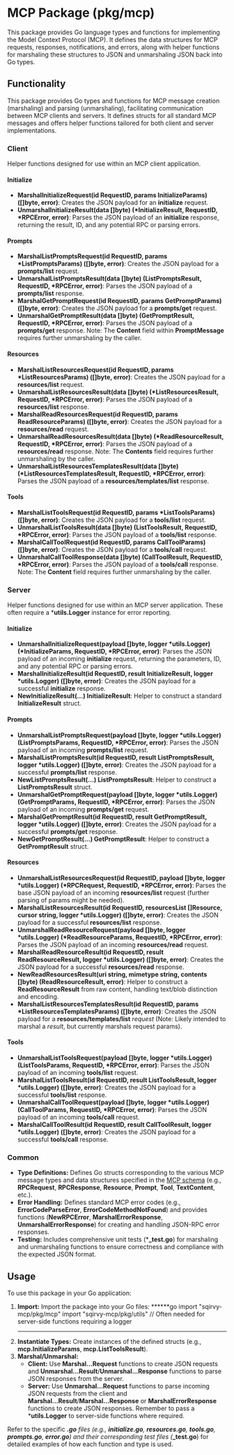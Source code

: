 # MCP Package (**pkg/mcp**)

This package provides Go language types and functions for implementing the Model Context Protocol (MCP). It defines the data structures for MCP requests, responses, notifications, and errors, along with helper functions for marshaling these structures to JSON and unmarshaling JSON back into Go types.

## Functionality

This package provides Go types and functions for MCP message creation (marshaling) and parsing (unmarshaling), facilitating communication between MCP clients and servers. It defines structs for all standard MCP messages and offers helper functions tailored for both client and server implementations.

### Client

Helper functions designed for use within an MCP client application.

#### Initialize

*   **MarshalInitializeRequest(id RequestID, params InitializeParams) ([]byte, error)**: Creates the JSON payload for an **initialize** request.
*   **UnmarshalInitializeResult(data []byte) (*InitializeResult, RequestID, *RPCError, error)**: Parses the JSON payload of an **initialize** response, returning the result, ID, and any potential RPC or parsing errors.

#### Prompts

*   **MarshalListPromptsRequest(id RequestID, params *ListPromptsParams) ([]byte, error)**: Creates the JSON payload for a **prompts/list** request.
*   **UnmarshalListPromptsResult(data []byte) (ListPromptsResult, RequestID, *RPCError, error)**: Parses the JSON payload of a **prompts/list** response.
*   **MarshalGetPromptRequest(id RequestID, params GetPromptParams) ([]byte, error)**: Creates the JSON payload for a **prompts/get** request.
*   **UnmarshalGetPromptResult(data []byte) (GetPromptResult, RequestID, *RPCError, error)**: Parses the JSON payload of a **prompts/get** response. Note: The **Content** field within **PromptMessage** requires further unmarshaling by the caller.

#### Resources

*   **MarshalListResourcesRequest(id RequestID, params *ListResourcesParams) ([]byte, error)**: Creates the JSON payload for a **resources/list** request.
*   **UnmarshalListResourcesResult(data []byte) (*ListResourcesResult, RequestID, *RPCError, error)**: Parses the JSON payload of a **resources/list** response.
*   **MarshalReadResourcesRequest(id RequestID, params ReadResourceParams) ([]byte, error)**: Creates the JSON payload for a **resources/read** request.
*   **UnmarshalReadResourcesResult(data []byte) (*ReadResourceResult, RequestID, *RPCError, error)**: Parses the JSON payload of a **resources/read** response. Note: The **Contents** field requires further unmarshaling by the caller.
*   **UnmarshalListResourcesTemplatesResult(data []byte) (*ListResourcesTemplatesResult, RequestID, *RPCError, error)**: Parses the JSON payload of a **resources/templates/list** response.

#### Tools

*   **MarshalListToolsRequest(id RequestID, params *ListToolsParams) ([]byte, error)**: Creates the JSON payload for a **tools/list** request.
*   **UnmarshalListToolsResult(data []byte) (ListToolsResult, RequestID, *RPCError, error)**: Parses the JSON payload of a **tools/list** response.
*   **MarshalCallToolRequest(id RequestID, params CallToolParams) ([]byte, error)**: Creates the JSON payload for a **tools/call** request.
*   **UnmarshalCallToolResponse(data []byte) (CallToolResult, RequestID, *RPCError, error)**: Parses the JSON payload of a **tools/call** response. Note: The **Content** field requires further unmarshaling by the caller.

### Server

Helper functions designed for use within an MCP server application. These often require a ***utils.Logger** instance for error reporting.

#### Initialize

*   **UnmarshalInitializeRequest(payload []byte, logger *utils.Logger) (*InitializeParams, RequestID, *RPCError, error)**: Parses the JSON payload of an incoming **initialize** request, returning the parameters, ID, and any potential RPC or parsing errors.
*   **MarshalInitializeResult(id RequestID, result InitializeResult, logger *utils.Logger) ([]byte, error)**: Creates the JSON payload for a successful **initialize** response.
*   **NewInitializeResult(...) InitializeResult**: Helper to construct a standard **InitializeResult** struct.

#### Prompts

*   **UnmarshalListPromptsRequest(payload []byte, logger *utils.Logger) (ListPromptsParams, RequestID, *RPCError, error)**: Parses the JSON payload of an incoming **prompts/list** request.
*   **MarshalListPromptsResult(id RequestID, result ListPromptsResult, logger *utils.Logger) ([]byte, error)**: Creates the JSON payload for a successful **prompts/list** response.
*   **NewListPromptsResult(...) ListPromptsResult**: Helper to construct a **ListPromptsResult** struct.
*   **UnmarshalGetPromptRequest(payload []byte, logger *utils.Logger) (GetPromptParams, RequestID, *RPCError, error)**: Parses the JSON payload of an incoming **prompts/get** request.
*   **MarshalGetPromptResult(id RequestID, result GetPromptResult, logger *utils.Logger) ([]byte, error)**: Creates the JSON payload for a successful **prompts/get** response.
*   **NewGetPromptResult(...) GetPromptResult**: Helper to construct a **GetPromptResult** struct.

#### Resources

*   **UnmarshalListResourcesRequest(id RequestID, payload []byte, logger *utils.Logger) (*RPCRequest, RequestID, *RPCError, error)**: Parses the base JSON payload of an incoming **resources/list** request (further parsing of params might be needed).
*   **MarshalListResourcesResult(id RequestID, resourcesList []Resource, cursor string, logger *utils.Logger) ([]byte, error)**: Creates the JSON payload for a successful **resources/list** response.
*   **UnmarshalReadResourceRequest(payload []byte, logger *utils.Logger) (*ReadResourceParams, RequestID, *RPCError, error)**: Parses the JSON payload of an incoming **resources/read** request.
*   **MarshalReadResourceResult(id RequestID, result ReadResourceResult, logger *utils.Logger) ([]byte, error)**: Creates the JSON payload for a successful **resources/read** response.
*   **NewReadResourcesResult(uri string, mimetype string, contents []byte) (ReadResourceResult, error)**: Helper to construct a **ReadResourceResult** from raw content, handling text/blob distinction and encoding.
*   **MarshalListResourcesTemplatesResult(id RequestID, params *ListResourcesTemplatesParams) ([]byte, error)**: Creates the JSON payload for a **resources/templates/list** *request* (Note: Likely intended to marshal a *result*, but currently marshals request params).

#### Tools

*   **UnmarshalListToolsRequest(payload []byte, logger *utils.Logger) (ListToolsParams, RequestID, *RPCError, error)**: Parses the JSON payload of an incoming **tools/list** request.
*   **MarshalListToolsResult(id RequestID, result ListToolsResult, logger *utils.Logger) ([]byte, error)**: Creates the JSON payload for a successful **tools/list** response.
*   **UnmarshalCallToolRequest(payload []byte, logger *utils.Logger) (CallToolParams, RequestID, *RPCError, error)**: Parses the JSON payload of an incoming **tools/call** request.
*   **MarshalCallToolResult(id RequestID, result CallToolResult, logger *utils.Logger) ([]byte, error)**: Creates the JSON payload for a successful **tools/call** response.

### Common

*   **Type Definitions:** Defines Go structs corresponding to the various MCP message types and data structures specified in the [MCP schema](schema.json) (e.g., **RPCRequest**, **RPCResponse**, **Resource**, **Prompt**, **Tool**, **TextContent**, etc.).
*   **Error Handling:** Defines standard MCP error codes (e.g., **ErrorCodeParseError**, **ErrorCodeMethodNotFound**) and provides functions (**NewRPCError**, **MarshalErrorResponse**, **UnmarshalErrorResponse**) for creating and handling JSON-RPC error responses.
*   **Testing:** Includes comprehensive unit tests (***_test.go**) for marshaling and unmarshaling functions to ensure correctness and compliance with the expected JSON format.

## Usage

To use this package in your Go application:

1.  **Import:** Import the package into your Go files:
    ******go
    import "sqirvy-mcp/pkg/mcp"
    import "sqirvy-mcp/pkg/utils" // Often needed for server-side functions requiring a logger
    ******
2.  **Instantiate Types:** Create instances of the defined structs (e.g., **mcp.InitializeParams**, **mcp.ListToolsResult**).
3.  **Marshal/Unmarshal:**
    *   **Client:** Use **Marshal...Request** functions to create JSON requests and **Unmarshal...Result**/**Unmarshal...Response** functions to parse JSON responses from the server.
    *   **Server:** Use **Unmarshal...Request** functions to parse incoming JSON requests from the client and **Marshal...Result**/**Marshal...Response** or **MarshalErrorResponse** functions to create JSON responses. Remember to pass a ***utils.Logger** to server-side functions where required.

Refer to the specific ***.go** files (e.g., **initialize.go**, **resources.go**, **tools.go**, **prompts.go**, **error.go**) and their corresponding test files (***_test.go**) for detailed examples of how each function and type is used.
